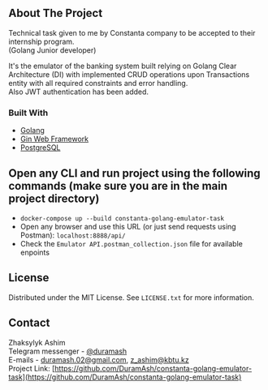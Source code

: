 ## About The Project
Technical task given to me by Constanta company to be accepted to their internship program.
<br>
(Golang Junior developer)

It's the emulator of the banking system built relying on Golang Clear Architecture (DI) with implemented CRUD operations upon Transactions entity with all required constraints and error handling.
<br>
Also JWT authentication has been added.

### Built With
* [Golang](https://go.dev/)
* [Gin Web Framework](https://gin-gonic.com/)
* [PostgreSQL](https://www.postgresql.org/)

## Open any CLI and run project using the following commands (make sure you are in the main project directory)
* `docker-compose up --build constanta-golang-emulator-task`
* Open any browser and use this URL (or just send requests using Postman):
`localhost:8888/api/`
* Check the `Emulator API.postman_collection.json` file for available enpoints

## License
Distributed under the MIT License. See `LICENSE.txt` for more information.

## Contact
Zhaksylyk Ashim
<br>
Telegram messenger - [@duramash](https://t.me/duramash)
<br>
E-mails - duramash.02@gmail.com, z_ashim@kbtu.kz
<br>
Project Link: [https://github.com/DuramAsh/constanta-golang-emulator-task](https://github.com/DuramAsh/constanta-golang-emulator-task)
